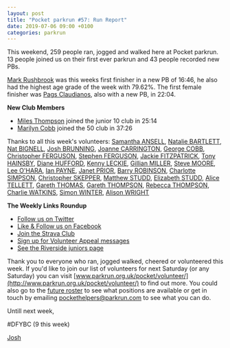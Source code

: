 ```yaml
---
layout: post
title: "Pocket parkrun #57: Run Report"
date: 2019-07-06 09:00 +0100
categories: parkrun
---
```


This weekend, 259 people ran, jogged and walked here at Pocket parkrun. 13 people joined us on their first ever parkrun and 43 people recorded new PBs.

[Mark Rushbrook](https://www.parkrun.org.uk/pocket/results/weeklyresults/athletehistory?athleteNumber=83031) was this weeks first finisher in a new PB of 16:46, he also had the highest age grade of the week with 79.62%. The first female finisher was [Pags Claudianos](https://www.parkrun.org.uk/pocket/results/weeklyresults/athletehistory?athleteNumber=548337), also with a new PB, in 22:04.

**New Club Members**

*   [](https://images.parkrun.com/blogs.dir/1667/files/2019/02/10_club_mini-e1550337085201.jpg)[Miles Thompson](https://www.parkrun.org.uk/pocket/results/weeklyresults/athletehistory?athleteNumber=5255621) joined the junior 10 club in 25:14
*   [](https://images.parkrun.com/blogs.dir/1667/files/2019/02/50_club_mini-e1550336989477.jpg)[Marilyn Cobb](https://www.parkrun.org.uk/pocket/results/weeklyresults/athletehistory?athleteNumber=354801) joined the 50 club in 37:26

Thanks to all this week's volunteers: [Samantha ANSELL](https://www.parkrun.org.uk/pocket/results/weeklyresults/athletehistory/?athleteNumber=4665963), [Natalie BARTLETT](https://www.parkrun.org.uk/pocket/results/weeklyresults/athletehistory/?athleteNumber=1795380), [Nat BIGNELL](https://www.parkrun.org.uk/pocket/results/weeklyresults/athletehistory/?athleteNumber=1238908), [Josh BRUNNING](https://www.parkrun.org.uk/pocket/results/weeklyresults/athletehistory/?athleteNumber=4196740), [Joanne CARRINGTON](https://www.parkrun.org.uk/pocket/results/weeklyresults/athletehistory/?athleteNumber=181580), [George COBB](https://www.parkrun.org.uk/pocket/results/weeklyresults/athletehistory/?athleteNumber=343024), [Christopher FERGUSON](https://www.parkrun.org.uk/pocket/results/weeklyresults/athletehistory/?athleteNumber=311483), [Stephen FERGUSON](https://www.parkrun.org.uk/pocket/results/weeklyresults/athletehistory/?athleteNumber=190582), [Jackie FITZPATRICK](https://www.parkrun.org.uk/pocket/results/weeklyresults/athletehistory/?athleteNumber=4914271), [Tony HAINSBY](https://www.parkrun.org.uk/pocket/results/weeklyresults/athletehistory/?athleteNumber=249147), [Diane HUFFORD](https://www.parkrun.org.uk/pocket/results/weeklyresults/athletehistory/?athleteNumber=340498), [Kenny LECKIE](https://www.parkrun.org.uk/pocket/results/weeklyresults/athletehistory/?athleteNumber=4073128), [Gillian MILLER](https://www.parkrun.org.uk/pocket/results/weeklyresults/athletehistory/?athleteNumber=5129719), [Steve MOORE](https://www.parkrun.org.uk/pocket/results/weeklyresults/athletehistory/?athleteNumber=1771782), [Lee O'HARA](https://www.parkrun.org.uk/pocket/results/weeklyresults/athletehistory/?athleteNumber=2033156), [Ian PAYNE](https://www.parkrun.org.uk/pocket/results/weeklyresults/athletehistory/?athleteNumber=4899316), [Janet PRIOR](https://www.parkrun.org.uk/pocket/results/weeklyresults/athletehistory/?athleteNumber=5724867), [Barry ROBINSON](https://www.parkrun.org.uk/pocket/results/weeklyresults/athletehistory/?athleteNumber=4728636), [Charlotte SIMPSON](https://www.parkrun.org.uk/pocket/results/weeklyresults/athletehistory/?athleteNumber=2079756), [Christopher SKEPPER](https://www.parkrun.org.uk/pocket/results/weeklyresults/athletehistory/?athleteNumber=3655506), [Matthew STUDD](https://www.parkrun.org.uk/pocket/results/weeklyresults/athletehistory/?athleteNumber=4988613), [Elizabeth STUDD](https://www.parkrun.org.uk/pocket/results/weeklyresults/athletehistory/?athleteNumber=5216917), [Alice TELLETT](https://www.parkrun.org.uk/pocket/results/weeklyresults/athletehistory/?athleteNumber=112799), [Gareth THOMAS](https://www.parkrun.org.uk/pocket/results/weeklyresults/athletehistory/?athleteNumber=408288), [Gareth THOMPSON](https://www.parkrun.org.uk/pocket/results/weeklyresults/athletehistory/?athleteNumber=408700), [Rebecca THOMPSON](https://www.parkrun.org.uk/pocket/results/weeklyresults/athletehistory/?athleteNumber=4584345), [Charlie WATKINS](https://www.parkrun.org.uk/pocket/results/weeklyresults/athletehistory/?athleteNumber=4847891), [Simon WINTER](https://www.parkrun.org.uk/pocket/results/weeklyresults/athletehistory/?athleteNumber=628408), [Alison WRIGHT](https://www.parkrun.org.uk/pocket/results/weeklyresults/athletehistory/?athleteNumber=4634189)  

**The Weekly Links Roundup**

*   [Follow us on Twitter](https://twitter.com/pocketparkrun)
*   [Like & Follow us on Facebook](https://www.facebook.com/pocketparkrun/)
*   [Join the Strava Club](https://www.strava.com/clubs/pocketparkrun)
*   [Sign up for Volunteer Appeal messages](https://www.parkrun.com/runner/opt-ins/?Country=UK)
*   [See the Riverside juniors page](https://www.parkrun.org.uk/riversidestneots-juniors/)

Thank you to everyone who ran, jogged walked, cheered or volunteered this week. If you'd like to join our list of volunteers for next Saturday (or any Saturday) you can visit [www.parkrun.org.uk/pocket/volunteer/](http://www.parkrun.org.uk/pocket/volunteer/) to find out more. You could also go to the [future roster](http://www.parkrun.org.uk/pocket/futureroster/) to see what positions are available or get in touch by emailing [pockethelpers@parkrun.com](mailto:pockethelpers@parkrun.com) to see what you can do.

Untill next week,

#DFYBC (9 this week)

[Josh](http://www.parkrun.org.uk/results/athleteresultshistory/?athleteNumber=4196740)